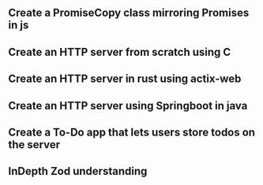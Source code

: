 ## Create a PromiseCopy class mirroring Promises in js
## Create an HTTP server from scratch using C
## Create an HTTP server in rust using actix-web
## Create an HTTP server using Springboot in java
## Create a To-Do app that lets users store todos on the server
## InDepth Zod understanding